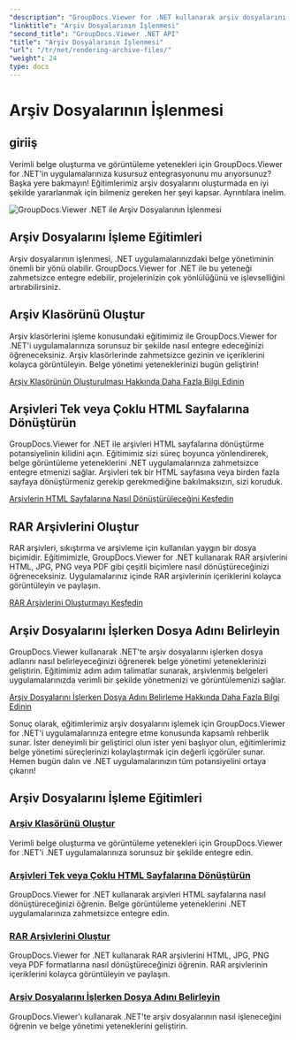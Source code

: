 ```yaml
---
"description": "GroupDocs.Viewer for .NET kullanarak arşiv dosyalarını işlemeye yönelik kapsamlı eğitimleri keşfedin. .NET uygulamalarınıza sorunsuz ve verimli bir şekilde entegre edin."
"linktitle": "Arşiv Dosyalarının İşlenmesi"
"second_title": "GroupDocs.Viewer .NET API"
"title": "Arşiv Dosyalarının İşlenmesi"
"url": "/tr/net/rendering-archive-files/"
"weight": 24
type: docs
---
```

# Arşiv Dosyalarının İşlenmesi

## giriiş

Verimli belge oluşturma ve görüntüleme yetenekleri için GroupDocs.Viewer for .NET'in uygulamalarınıza kusursuz entegrasyonunu mu arıyorsunuz? Başka yere bakmayın! Eğitimlerimiz arşiv dosyalarını oluşturmada en iyi şekilde yararlanmak için bilmeniz gereken her şeyi kapsar. Ayrıntılara inelim.

![GroupDocs.Viewer .NET ile Arşiv Dosyalarının İşlenmesi](/viewer/rendering-archive-files/image.png)

## Arşiv Dosyalarını İşleme Eğitimleri

Arşiv dosyalarının işlenmesi, .NET uygulamalarınızdaki belge yönetiminin önemli bir yönü olabilir. GroupDocs.Viewer for .NET ile bu yeteneği zahmetsizce entegre edebilir, projelerinizin çok yönlülüğünü ve işlevselliğini artırabilirsiniz.

## Arşiv Klasörünü Oluştur

Arşiv klasörlerini işleme konusundaki eğitimimiz ile GroupDocs.Viewer for .NET'i uygulamalarınıza sorunsuz bir şekilde nasıl entegre edeceğinizi öğreneceksiniz. Arşiv klasörlerinde zahmetsizce gezinin ve içeriklerini kolayca görüntüleyin. Belge yönetimi yeteneklerinizi bugün geliştirin!

[Arşiv Klasörünün Oluşturulması Hakkında Daha Fazla Bilgi Edinin](./render-archive-folder/)

## Arşivleri Tek veya Çoklu HTML Sayfalarına Dönüştürün

GroupDocs.Viewer for .NET ile arşivleri HTML sayfalarına dönüştürme potansiyelinin kilidini açın. Eğitimimiz sizi süreç boyunca yönlendirerek, belge görüntüleme yeteneklerini .NET uygulamalarınıza zahmetsizce entegre etmenizi sağlar. Arşivleri tek bir HTML sayfasına veya birden fazla sayfaya dönüştürmeniz gerekip gerekmediğine bakılmaksızın, sizi koruduk.

[Arşivlerin HTML Sayfalarına Nasıl Dönüştürüleceğini Keşfedin](./render-archives-html/)

## RAR Arşivlerini Oluştur

RAR arşivleri, sıkıştırma ve arşivleme için kullanılan yaygın bir dosya biçimidir. Eğitimimizle, GroupDocs.Viewer for .NET kullanarak RAR arşivlerini HTML, JPG, PNG veya PDF gibi çeşitli biçimlere nasıl dönüştüreceğinizi öğreneceksiniz. Uygulamalarınız içinde RAR arşivlerinin içeriklerini kolayca görüntüleyin ve paylaşın.

[RAR Arşivlerini Oluşturmayı Keşfedin](./render-rar/)

## Arşiv Dosyalarını İşlerken Dosya Adını Belirleyin

GroupDocs.Viewer kullanarak .NET'te arşiv dosyalarını işlerken dosya adlarını nasıl belirleyeceğinizi öğrenerek belge yönetimi yeteneklerinizi geliştirin. Eğitimimiz adım adım talimatlar sunarak, arşivlenmiş belgeleri uygulamalarınızda verimli bir şekilde yönetmenizi ve görüntülemenizi sağlar.

[Arşiv Dosyalarını İşlerken Dosya Adını Belirleme Hakkında Daha Fazla Bilgi Edinin](./specify-filename-render-archive/)

Sonuç olarak, eğitimlerimiz arşiv dosyalarını işlemek için GroupDocs.Viewer for .NET'i uygulamalarınıza entegre etme konusunda kapsamlı rehberlik sunar. İster deneyimli bir geliştirici olun ister yeni başlıyor olun, eğitimlerimiz belge yönetimi süreçlerinizi kolaylaştırmak için değerli içgörüler sunar. Hemen bugün dalın ve .NET uygulamalarınızın tüm potansiyelini ortaya çıkarın!
## Arşiv Dosyalarını İşleme Eğitimleri
### [Arşiv Klasörünü Oluştur](./render-archive-folder/)
Verimli belge oluşturma ve görüntüleme yetenekleri için GroupDocs.Viewer for .NET'i .NET uygulamalarınıza sorunsuz bir şekilde entegre edin.
### [Arşivleri Tek veya Çoklu HTML Sayfalarına Dönüştürün](./render-archives-html/)
GroupDocs.Viewer for .NET kullanarak arşivleri HTML sayfalarına nasıl dönüştüreceğinizi öğrenin. Belge görüntüleme yeteneklerini .NET uygulamalarınıza zahmetsizce entegre edin.
### [RAR Arşivlerini Oluştur](./render-rar/)
GroupDocs.Viewer for .NET kullanarak RAR arşivlerini HTML, JPG, PNG veya PDF formatlarına nasıl dönüştüreceğinizi öğrenin. RAR arşivlerinin içeriklerini kolayca görüntüleyin ve paylaşın.
### [Arşiv Dosyalarını İşlerken Dosya Adını Belirleyin](./specify-filename-render-archive/)
GroupDocs.Viewer'ı kullanarak .NET'te arşiv dosyalarının nasıl işleneceğini öğrenin ve belge yönetimi yeteneklerini geliştirin.